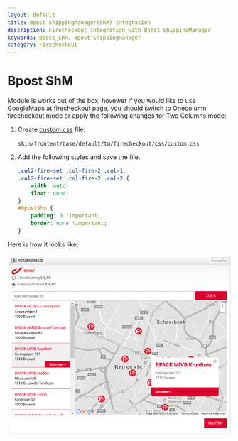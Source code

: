 ```yaml
---
layout: default
title: Bpost ShippingManager(ShM) integration
description: Firecheckout integration with Bpost ShippingManager
keywords: Bpost_ShM, Bpost ShippingManager
category: Firecheckout
---
```


# Bpost ShM

Module is works out of the box, hovewer if you would like to use GoogleMaps
at firecheckout page, you should switch to Onecolumn firecheckout mode or
apply the following changes for Two Columns mode:

 1. Create [custom.css](/m1/extensions/firecheckout/using-customcss-and-customjs/#change-firecheckout-styles)
    file:

    `skin/frontent/base/default/tm/firecheckout/css/custom.css`

 2. Add the following styles and save the file.

    ```css
    .col2-fire-set .col-fire-2 .col-1,
    .col2-fire-set .col-fire-2 .col-2 {
        width: auto;
        float: none;
    }
    #bpostShm {
        padding: 0 !important;
        border: none !important;
    }
    ```

Here is how it looks like:

![Bpost GoogleMap](/images/m1/extensions/firecheckout/integration/bpost-shm/bpost_map.png)
